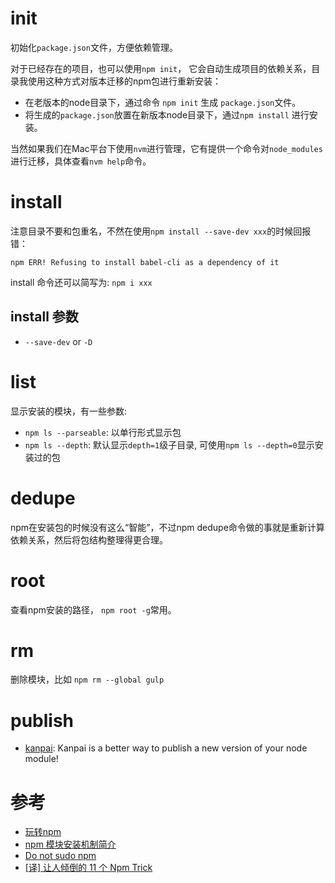 # init
初始化`package.json`文件，方便依赖管理。

对于已经存在的项目，也可以使用`npm init`， 它会自动生成项目的依赖关系，目录我使用这种方式对版本迁移的npm包进行重新安装：

- 在老版本的node目录下，通过命令 `npm init` 生成 `package.json`文件。
- 将生成的`package.json`放置在新版本node目录下，通过`npm install` 进行安装。

当然如果我们在Mac平台下使用`nvm`进行管理，它有提供一个命令对`node_modules`进行迁移，具体查看`nvm help`命令。

# install
注意目录不要和包重名，不然在使用`npm install --save-dev xxx`的时候回报错：

```
npm ERR! Refusing to install babel-cli as a dependency of it
```

install 命令还可以简写为: `npm i xxx`

## install 参数
- `--save-dev` or `-D`



# list
显示安装的模块，有一些参数:

- `npm ls --parseable`: 以单行形式显示包
- `npm ls --depth`: 默认显示`depth=1`级子目录, 可使用`npm ls --depth=0`显示安装过的包


# dedupe
npm在安装包的时候没有这么“智能”，不过npm dedupe命令做的事就是重新计算依赖关系，然后将包结构整理得更合理。

# root
查看npm安装的路径， `npm root -g`常用。

# rm
删除模块，比如 `npm rm --global gulp`


# publish
- [kanpai](https://github.com/egoist/kanpai): Kanpai is a better way to publish a new version of your node module!

# 参考
- [玩转npm](http://www.alloyteam.com/2016/03/master-npm/)
- [npm 模块安装机制简介](http://www.ruanyifeng.com/blog/2016/01/npm-install.html)
- [Do not sudo npm](http://givan.se/do-not-sudo-npm/)
- [[译] 让人倾倒的 11 个 Npm Trick](http://www.wemlion.com/2016/eleven-npm-tricks-that-will-knock-your-wombat-socks-off/)